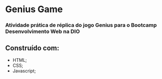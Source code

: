 # Genius Game

### Atividade prática de réplica do jogo Genius para o Bootcamp Desenvolvimento Web na DIO

## Construído com:

* HTML;
* CSS;
* Javascript;
